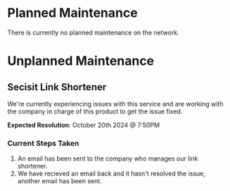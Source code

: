 # Planned Maintenance
There is currently no planned maintenance on the network.

# Unplanned Maintenance

## Secisit Link Shortener
We're currently experiencing issues with this service and are working with the company in charge of this product to get the issue fixed.

**Expected Resolution**: October 20th 2024 @ 7:50PM

### Current Steps Taken
1. An email has been sent to the company who manages our link shortener.
2. We have recieved an email back and it hasn't resolved the issue, another email has been sent.
